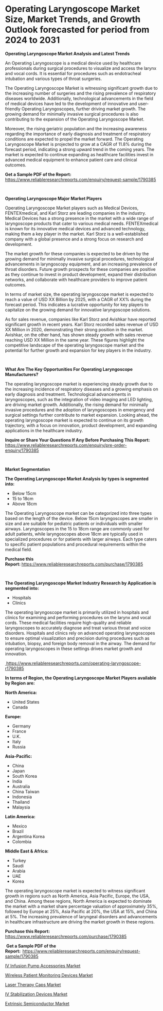 <p><h1>Operating Laryngoscope Market Size, Market Trends, and Growth Outlook forecasted for period from 2024 to 2031</h1></p><p><strong>Operating Laryngoscope Market Analysis and Latest Trends</strong></p>
<p><p>An Operating Laryngoscope is a medical device used by healthcare professionals during surgical procedures to visualize and access the larynx and vocal cords. It is essential for procedures such as endotracheal intubation and various types of throat surgeries.</p><p>The Operating Laryngoscope Market is witnessing significant growth due to the increasing number of surgeries and the rising prevalence of respiratory diseases worldwide. Additionally, technological advancements in the field of medical devices have led to the development of innovative and user-friendly Operating Laryngoscopes, further driving market growth. The growing demand for minimally invasive surgical procedures is also contributing to the expansion of the Operating Laryngoscope Market.</p><p>Moreover, the rising geriatric population and the increasing awareness regarding the importance of early diagnosis and treatment of respiratory conditions are expected to propel the market forward. The Operating Laryngoscope Market is projected to grow at a CAGR of 11.8% during the forecast period, indicating a strong upward trend in the coming years. The market is expected to continue expanding as healthcare facilities invest in advanced medical equipment to enhance patient care and clinical outcomes.</p></p>
<p><strong>Get a Sample PDF of the Report:&nbsp;</strong> <a href="https://www.reliableresearchreports.com/enquiry/request-sample/1790385">https://www.reliableresearchreports.com/enquiry/request-sample/1790385</a></p>
<p>&nbsp;</p>
<p><strong>Operating Laryngoscope Major Market Players</strong></p>
<p><p>Operating Laryngoscope Market players such as Medical Devices, FENTEXmedical, and Karl Storz are leading companies in the industry. Medical Devices has a strong presence in the market with a wide range of laryngoscope products that cater to various medical needs. FENTEXmedical is known for its innovative medical devices and advanced technology, making them a key player in the market. Karl Storz is a well-established company with a global presence and a strong focus on research and development.</p><p>The market growth for these companies is expected to be driven by the growing demand for minimally invasive surgical procedures, technological advancements in laryngoscopy equipment, and an increasing prevalence of throat disorders. Future growth prospects for these companies are positive as they continue to invest in product development, expand their distribution networks, and collaborate with healthcare providers to improve patient outcomes.</p><p>In terms of market size, the operating laryngoscope market is expected to reach a value of USD XX Billion by 2025, with a CAGR of XX% during the forecast period. This indicates a lucrative opportunity for key players to capitalize on the growing demand for innovative laryngoscope solutions.</p><p>As for sales revenue, companies like Karl Storz and Avishkar have reported significant growth in recent years. Karl Storz recorded sales revenue of USD XX Million in 2020, demonstrating their strong position in the market. Avishkar, on the other hand, has shown steady growth with sales revenue reaching USD XX Million in the same year. These figures highlight the competitive landscape of the operating laryngoscope market and the potential for further growth and expansion for key players in the industry.</p></p>
<p>&nbsp;</p>
<p><strong>What Are The Key Opportunities For Operating Laryngoscope Manufacturers?</strong></p>
<p><p>The operating laryngoscope market is experiencing steady growth due to the increasing incidence of respiratory diseases and a growing emphasis on early diagnosis and treatment. Technological advancements in laryngoscopes, such as the integration of video imaging and LED lighting, are driving market growth. Additionally, the rising demand for minimally invasive procedures and the adoption of laryngoscopes in emergency and surgical settings further contribute to market expansion. Looking ahead, the operating laryngoscope market is expected to continue on its growth trajectory, with a focus on innovation, product development, and expanding applications in the healthcare industry.</p></p>
<p><strong>Inquire or Share Your Questions If Any Before Purchasing This Report:</strong> <a href="https://www.reliableresearchreports.com/enquiry/pre-order-enquiry/1790385">https://www.reliableresearchreports.com/enquiry/pre-order-enquiry/1790385</a></p>
<p>&nbsp;</p>
<p><strong>Market Segmentation</strong></p>
<p><strong>The Operating Laryngoscope Market Analysis by types is segmented into:</strong></p>
<p><ul><li>Below 15cm</li><li>15 to 18cm</li><li>Above 18cm</li></ul></p>
<p><p>The Operating Laryngoscope market can be categorized into three types based on the length of the device. Below 15cm laryngoscopes are smaller in size and are suitable for pediatric patients or individuals with smaller airways. Laryngoscopes in the 15 to 18cm range are commonly used for adult patients, while laryngoscopes above 18cm are typically used in specialized procedures or for patients with larger airways. Each type caters to specific patient populations and procedural requirements within the medical field.</p></p>
<p><strong>Purchase this Report:&nbsp;</strong><a href="https://www.reliableresearchreports.com/purchase/1790385">https://www.reliableresearchreports.com/purchase/1790385</a></p>
<p>&nbsp;</p>
<p><strong>The Operating Laryngoscope Market Industry Research by Application is segmented into:</strong></p>
<p><ul><li>Hospitals</li><li>Clinics</li></ul></p>
<p><p>The operating laryngoscope market is primarily utilized in hospitals and clinics for examining and performing procedures on the larynx and vocal cords. These medical facilities require high-quality and reliable laryngoscopes to accurately diagnose and treat various throat and voice disorders. Hospitals and clinics rely on advanced operating laryngoscopes to ensure optimal visualization and precision during procedures such as intubation, biopsy, and foreign body removal in the airway. The demand for operating laryngoscopes in these settings drives market growth and innovation.</p></p>
<p><a href="https://www.reliableresearchreports.com/operating-laryngoscope-r1790385">&nbsp;https://www.reliableresearchreports.com/operating-laryngoscope-r1790385</a></p>
<p><strong>In terms of Region, the Operating Laryngoscope Market Players available by Region are:</strong></p>
<p>
    <p> <strong> North America: </strong>
        <ul>
            <li>United States</li>
            <li>Canada</li>
        </ul>
        </p> 
    <p> <strong> Europe: </strong>
        <ul>
            <li>Germany</li>
            <li>France</li>
            <li>U.K.</li>
            <li>Italy</li>
            <li>Russia</li>
        </ul>
        </p> 
    <p> <strong> Asia-Pacific: </strong>
        <ul>
            <li>China</li>
            <li>Japan</li>
            <li>South Korea</li>
            <li>India</li>
            <li>Australia</li>
            <li>China Taiwan</li>
            <li>Indonesia</li>
            <li>Thailand</li>
            <li>Malaysia</li>
        </ul>
        </p> 
    <p> <strong> Latin America: </strong>
        <ul>
            <li>Mexico</li>
            <li>Brazil</li>
            <li>Argentina Korea</li>
            <li>Colombia</li>
        </ul>
        </p> 
    <p> <strong> Middle East & Africa: </strong>
        <ul>
            <li>Turkey</li>
            <li>Saudi</li>
            <li>Arabia</li>
            <li>UAE</li>
            <li>Korea</li>
        </ul>
    </p>
    </p>
<p><p>The operating laryngoscope market is expected to witness significant growth in regions such as North America, Asia Pacific, Europe, the USA, and China. Among these regions, North America is expected to dominate the market with a market share percentage valuation of approximately 35%, followed by Europe at 25%, Asia Pacific at 20%, the USA at 15%, and China at 5%. The increasing prevalence of laryngeal disorders and advancements in healthcare infrastructure are driving the market growth in these regions.</p></p>
<p><strong>Purchase this Report: </strong><a href="https://www.reliableresearchreports.com/purchase/1790385">https://www.reliableresearchreports.com/purchase/1790385</a></p>
<p>&nbsp;<strong>Get a Sample PDF of the Report:&nbsp;&nbsp;</strong><a href="https://www.reliableresearchreports.com/enquiry/request-sample/1790385">https://www.reliableresearchreports.com/enquiry/request-sample/1790385</a></p>
<p><strong></strong></p>
<p><p><a href="https://github.com/julyju69/Market-Research-Report-List-4/blob/main/iv-infusion-pump-accessories-market.md">IV Infusion Pump Accessories Market</a></p><p><a href="https://github.com/JosephWillisbXXgf/Market-Research-Report-List-1/blob/main/wireless-patient-monitoring-devices-market.md">Wireless Patient Monitoring Devices Market</a></p><p><a href="https://github.com/jakobeblake56/Market-Research-Report-List-1/blob/main/laser-therapy-caps-market.md">Laser Therapy Caps Market</a></p><p><a href="https://github.com/nathandecarvalho/Market-Research-Report-List-4/blob/main/iv-stabilization-devices-market.md">IV Stabilization Devices Market</a></p><p><a href="https://issuu.com/reportprime-2/docs/extrinsic-semiconductor-market-size-2030.pptx">Extrinsic Semiconductor Market</a></p></p>